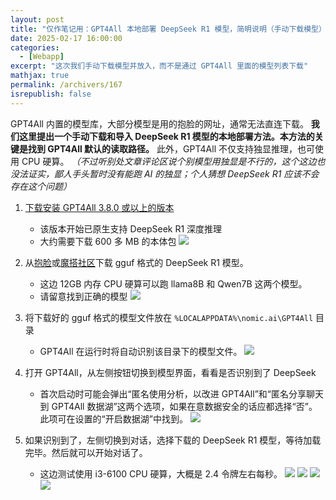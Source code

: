 ```yaml
---
layout: post
title: "仅作笔记用：GPT4All 本地部署 DeepSeek R1 模型，简明说明（手动下载模型）"
date: 2025-02-17 16:00:00
categories: 
  - [Webapp]
excerpt: "这次我们手动下载模型并放入，而不是通过 GPT4All 里面的模型列表下载"
mathjax: true
permalink: /archivers/167
isrepublish: false
---
```


GPT4All 内置的模型库，大部分模型是用的抱脸的网址，通常无法直连下载。 **我们这里提出一个手动下载和导入 DeepSeek R1 模型的本地部署方法。本方法的关键是找到 GPT4All 默认的读取路径。** 此外，GPT4All 不仅支持独显推理，也可使用 CPU 硬算。 *（不过听别处文章评论区说个别模型用独显是不行的，这个这边也没法证实，鄙人手头暂时没有能跑 AI 的独显；个人猜想 DeepSeek R1 应该不会存在这个问题）* 

1. [下载安装 GPT4All 3.8.0 或以上的版本](https://www.nomic.ai/gpt4all)
    - 该版本开始已原生支持 DeepSeek R1 深度推理
    - 大约需要下载 600 多 MB 的本体包
![](https://pic1.zhimg.com/v2-774c98158cf16894663f6730aa168dcc_r.png)

2. 从[抱脸](https://huggingface.co/models?search=deepseek%20gguf)或[魔搭社区](https://www.modelscope.cn/search?search=deepseek%20gguf)下载 gguf 格式的 DeepSeek R1 模型。
    - 这边 12GB 内存 CPU 硬算可以跑 llama8B 和 Qwen7B 这两个模型。
    - 请留意找到正确的模型
![](https://picx.zhimg.com/v2-5736c083a875fc93701225b4abcd9b2f_r.png)

3. 将下载好的 gguf 格式的模型文件放在 ```%LOCALAPPDATA%\nomic.ai\GPT4All``` 目录
    - GPT4All 在运行时将自动识别该目录下的模型文件。
![](https://picx.zhimg.com/v2-07c3fd8a95d1ad99755c19034f361ebf_r.png)

4. 打开 GPT4All，从左侧按钮切换到模型界面，看看是否识别到了 DeepSeek
    - 首次启动时可能会弹出“匿名使用分析，以改进 GPT4All”和“匿名分享聊天到 GPT4All 数据湖”这两个选项，如果在意数据安全的话应都选择“否”。此项可在设置的“开启数据湖”中找到。
![](https://picx.zhimg.com/v2-caf462bd85d51de9365b5f2ef1d6df07_r.png)


6. 如果识别到了，左侧切换到对话，选择下载的 DeepSeek R1 模型，等待加载完毕。然后就可以开始对话了。
    - 这边测试使用 i3-6100 CPU 硬算，大概是 2.4 令牌左右每秒。
![](https://pica.zhimg.com/v2-86f2b382014ca51e0b79429f80483008_r.png)
![](https://picx.zhimg.com/v2-9063342ea6cd23c83d2d90499655100b_r.png)
![](https://pic1.zhimg.com/v2-3e78cafe3c953a3003d3993733cad688_r.png)
![](https://pica.zhimg.com/v2-957228f710cba37cf5dfe205cc7b345e_r.png)